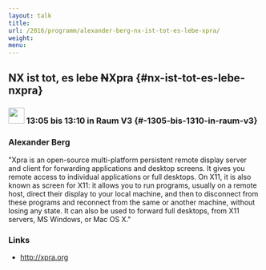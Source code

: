 ```yaml
---
layout: talk
title:
url: /2016/programm/alexander-berg-nx-ist-tot-es-lebe-xpra/
weight:
menu:
---
```

## NX ist tot, es lebe <del>N</del>Xpra {#nx-ist-tot-es-lebe-nxpra}

### <img height = "32" src="../../../images/lightning.svg"> 13:05 bis 13:10 in Raum V3 {#-1305-bis-1310-in-raum-v3}

### Alexander Berg

"Xpra is an open-source multi-platform persistent remote display server and client for forwarding applications and desktop screens. It gives you remote access to individual applications or full desktops. On X11, it is also known as screen for X11: it allows you to run programs, usually on a remote host, direct their display to your local machine, and then to disconnect from these programs and reconnect from the same or another machine, without losing any state. It can also be used to forward full desktops, from X11 servers, MS Windows, or Mac OS X."

### Links

- <a href="http://xpra.org" target="_blank">http://xpra.org</a>
